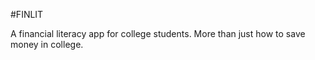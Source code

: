 #FINLIT

A financial literacy app for college students.
More than just how to save money in college.
